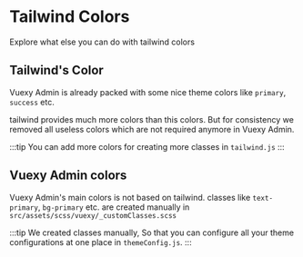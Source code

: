 
# Tailwind Colors

<box header>
	
Explore what else you can do with tailwind colors

</box>

<box>

## Tailwind's Color
	
Vuexy Admin is already packed with some nice theme colors like `primary`, `success` etc.

tailwind provides much more colors than this colors. But for consistency we removed all useless colors which are not required anymore in Vuexy Admin.

:::tip
You can add more colors for creating more classes in `tailwind.js`
:::

</box>


<box>

## Vuexy Admin colors
	
Vuexy Admin's main colors is not based on tailwind. classes like `text-primary`, `bg-primary` etc. are created manually in `src/assets/scss/vuexy/_customClasses.scss`

:::tip
We created classes manually, So that you can configure all your theme configurations at one place in `themeConfig.js`.
:::

</box>
